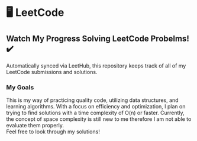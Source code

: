 # 🖥️ LeetCode
## Watch My Progress Solving LeetCode Probelms! ✔️
Automatically synced via LeetHub, this repository keeps track of all of my LeetCode submissions and solutions.  
  
### My Goals
This is my way of practicing quality code, utilizing data structures, and learning algorithms. With a focus on efficiency and optimization,
I plan on trying to find solutions with a time complexity of O(n) or faster. Currently, the concept of space complexity is still new to me
therefore I am not able to evaluate them properly.  
Feel free to look through my solutions!
